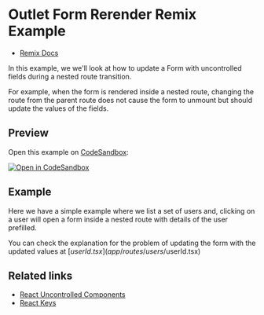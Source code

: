 # Outlet Form Rerender Remix Example

- [Remix Docs](https://remix.run/docs)

In this example, we we'll look at how to update a Form with uncontrolled fields during a nested route transition.

For example, when the form is rendered inside a nested route, changing the route from the parent route does not cause the form to unmount but should update the values of the fields.

## Preview

Open this example on [CodeSandbox](https://codesandbox.com):

[![Open in CodeSandbox](https://codesandbox.io/static/img/play-codesandbox.svg)](https://codesandbox.io/s/github/remix-run/remix/tree/main/examples/outlet-form-rerender)

## Example

Here we have a simple example where we list a set of users and, clicking on a user will open a form inside a nested route with details of the user prefilled.

You can check the explanation for the problem of updating the form with the updated values at [$userId.tsx](app/routes/users/$userId.tsx)

## Related links

- [React Uncontrolled Components](https://reactjs.org/docs/uncontrolled-components.html)
- [React Keys](https://reactjs.org/docs/lists-and-keys.html#keys)
